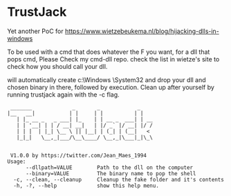 # TrustJack
Yet another PoC for https://www.wietzebeukema.nl/blog/hijacking-dlls-in-windows

To be used with a cmd that does whatever the F you want, for a dll that pops cmd, Please Check my cmd-dll repo.
check the list in wietze's site to check how you should call your dll.

will automatically create c:\Windows \System32 and drop your dll and chosen binary in there, followed by execution.
Clean up after yourself by running trustjack again with the -c flag. 

```
 _______             _       _            _
|__   __|           | |     | |          | |
   | |_ __ _   _ ___| |_    | | __ _  ___| | __
   | | '__| | | / __| __|   | |/ _` |/ __| |/ /
   | | |  | |_| \__ \ || |__| | (_| | (__|   <
   |_|_|   \__,_|___/\__\____/ \__,_|\___|_|\_\


 V1.0.0 by https://twitter.com/Jean_Maes_1994
Usage:
      --dllpath=VALUE        Path to the dll on the computer
      --binary=VALUE         The binary name to pop the shell
  -c, --clean, --cleanup     Cleanup the fake folder and it's contents
  -h, -?, --help             show this help menu.

```
